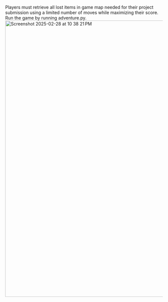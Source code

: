 Players must retrieve all lost items in game map needed for their project submission using a limited number of moves while maximizing their score.
Run the game by running adventure.py.
<img width="883" alt="Screenshot 2025-02-28 at 10 38 21 PM" src="https://github.com/user-attachments/assets/cfd62221-650c-4643-a5d6-231c94e9bca2" />

